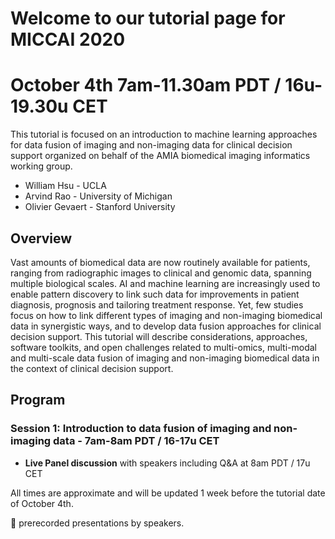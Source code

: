 # Welcome to our tutorial page for MICCAI 2020
# October 4th 7am-11.30am PDT / 16u-19.30u CET

This tutorial is focused on an introduction to machine learning approaches for data fusion of imaging and non-imaging data for clinical decision support organized on behalf of the AMIA biomedical imaging informatics working group.
* William Hsu - UCLA
* Arvind Rao - University of Michigan
* Olivier Gevaert - Stanford University


## Overview

Vast amounts of biomedical data are now routinely available for patients, ranging from radiographic images to clinical and genomic data, spanning multiple biological scales. AI and machine learning are increasingly used to enable pattern discovery to link such data for improvements in patient diagnosis, prognosis and tailoring treatment response. Yet, few studies focus on how to link different types of imaging and non-imaging biomedical data in synergistic ways, and to develop data fusion approaches for clinical decision support. This tutorial will describe considerations, approaches, software toolkits, and open challenges related to multi-omics, multi-modal and multi-scale data fusion of imaging and non-imaging biomedical data in the context of clinical decision support.

## Program

### Session 1: Introduction to data fusion of imaging and non-imaging data - 7am-8am PDT / 16-17u CET
* __Live Panel discussion__ with speakers including Q&A at 8am PDT / 17u CET

All times are approximate and will be updated 1 week before the tutorial date of October 4th. 

:movie_camera:  prerecorded presentations by speakers. 

